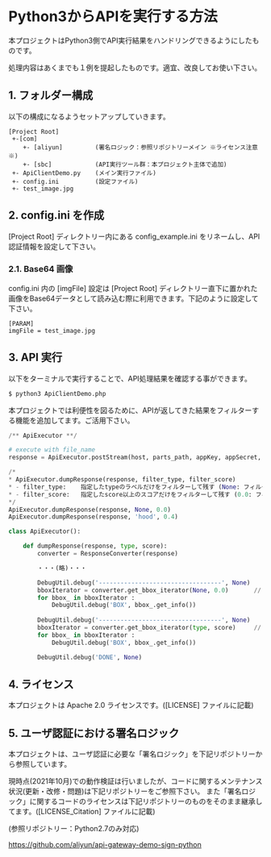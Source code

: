 # Python3からAPIを実行する方法

本プロジェクトはPython3側でAPI実行結果をハンドリングできるようにしたものです。

処理内容はあくまでも１例を提起したものです。適宜、改良してお使い下さい。

## 1. フォルダー構成

以下の構成になるようセットアップしていきます。

```
[Project Root]
 +-[com]
    +- [aliyun]			(署名ロジック：参照リポジトリーメイン ※ライセンス注意※)
    +- [sbc]			(API実行ツール群：本プロジェクト主体で追加)
 +- ApiClientDemo.py	(メイン実行ファイル)
 +- config.ini          (設定ファイル)
 +- test_image.jpg
```

## 2. config.ini を作成

[Project Root] ディレクトリー内にある config_example.ini をリネームし、API認証情報を設定して下さい。

### 2.1. Base64 画像

config.ini 内の [imgFile] 設定は [Project Root] ディレクトリー直下に置かれた画像をBase64データとして読み込む際に利用できます。下記のように設定して下さい。

```
[PARAM]
imgFile = test_image.jpg
```

## 3. API 実行

以下をターミナルで実行することで、API処理結果を確認する事ができます。

```python
$ python3 ApiClientDemo.php
```

本プロジェクトでは利便性を図るために、APIが返してきた結果をフィルターする機能を追加してます。ご活用下さい。

```python
/** ApiExecutor **/

# execute with file_name
response = ApiExecutor.postStream(host, parts_path, appKey, appSecret, file_name=file_name)

/*
* ApiExecutor.dumpResponse(response, filter_type, filter_score)
* - filter_type:    指定したtypeのラベルだけをフィルターして残す (None: フィルターなし)
* - filter_score:   指定したscore以上のスコアだけをフィルターして残す (0.0: フィルターなし)
*/
ApiExecutor.dumpResponse(response, None, 0.0)
ApiExecutor.dumpResponse(response, 'hood', 0.4)

class ApiExecutor():

    def dumpResponse(response, type, score):
        converter = ResponseConverter(response)

        ・・・(略)・・・

        DebugUtil.debug('----------------------------------', None)
        bboxIterator = converter.get_bbox_iterator(None, 0.0)		// フィルターなし結果を出力
        for bbox_ in bboxIterator :
            DebugUtil.debug('BOX', bbox_.get_info())
	
        DebugUtil.debug('----------------------------------', None)
        bboxIterator = converter.get_bbox_iterator(type, score)		// フィルター後の結果を出力
        for bbox_ in bboxIterator :
            DebugUtil.debug('BOX', bbox_.get_info())

        DebugUtil.debug('DONE', None)
```

## 4. ライセンス

本プロジェクトは Apache 2.0 ライセンスです。([LICENSE] ファイルに記載)

## 5. ユーザ認証における署名ロジック

本プロジェクトは、ユーザ認証に必要な「署名ロジック」を下記リポジトリーから参照しています。

現時点(2021年10月)での動作検証は行いましたが、コードに関するメンテナンス状況(更新・改修・問題)は下記リポジトリーをご参照下さい。
また「署名ロジック」に関するコードのライセンスは下記リポジトリーのものをそのまま継承してます。([LICENSE_Citation] ファイルに記載)

(参照リポジトリー：Python2.7のみ対応)

https://github.com/aliyun/api-gateway-demo-sign-python
